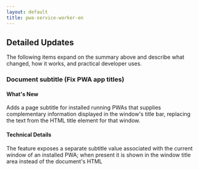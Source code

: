 ```yaml
---
layout: default
title: pwa-service-worker-en
---
```


## Detailed Updates

The following items expand on the summary above and describe what changed, how it works, and practical developer uses.

### Document subtitle (Fix PWA app titles)

#### What's New
Adds a page subtitle for installed running PWAs that supplies complementary information displayed in the window's title bar, replacing the text from the HTML title element for that window.

#### Technical Details
The feature exposes a separate subtitle value associated with the current window of an installed PWA; when present it is shown in the window title area instead of the document's HTML <title>. See the linked spec and tracking bug for implementation and interoperability notes.

#### Use Cases
- Show contextual state or view names (e.g., "Inbox — Work") in the PWA window title without modifying the document title used for tabs.
- Improve clarity for multi-window PWAs where each window represents different content or user context.

#### References
- Tracking bug #1351682: https://issues.chromium.org/issues/1351682
- ChromeStatus.com entry: https://chromestatus.com/feature/5168096826884096
- Spec: https://github.com/whatwg/html/compare/main...diekus:html:main

### User link capturing on PWAs

#### What's New
Links that could be handled by an installed web app are automatically directed to that app, simplifying navigation between the browser and installed experiences to better match user expectations.

#### Technical Details
When a user clicks a navigational link that is eligible for handling by an installed web app, Chrome will open the link in the installed app rather than keeping navigation confined to the browser. Refer to the developer documentation and ChromeStatus entry for eligibility criteria and behavior details.

#### Use Cases
- Ensure deep links from web pages open the installed app for a more integrated user flow.
- Reduce user friction when moving between browser context and app context, improving retention and engagement for PWAs.

#### References
- developer documentation: https://docs.google.com/document/d/e/2PACX-1vSqYzAmiLr-58OgSWBITtAAu6_2XUpjjNEdMvc6IdZn9DjQCeVrE0SKViumyly0cpryxAONMq62zwHw/pub
- ChromeStatus.com entry: https://chromestatus.com/feature/5194343954776064
